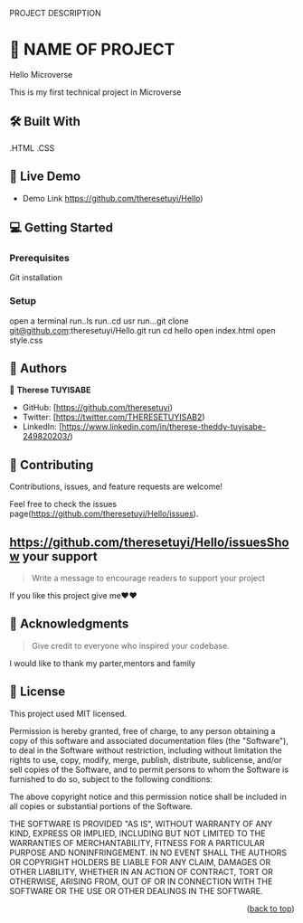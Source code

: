 

PROJECT DESCRIPTION 

# 📖 NAME OF PROJECT

Hello Microverse

This is my first technical project in Microverse

## 🛠 Built With 
  .HTML
  .CSS
  

## 🚀 Live Demo 

- Demo Link https://github.com/theresetuyi/Hello)

## 💻 Getting Started 

### Prerequisites
Git installation

### Setup

open a terminal
run..ls
run..cd usr
run...git clone git@github.com:theresetuyi/Hello.git
run  cd hello
open  index.html
open style.css

## 👥 Authors
👤 **Therese TUYISABE**

- GitHub: [https://github.com/theresetuyi)
- Twitter: [https://twitter.com/THERESETUYISAB2)
- LinkedIn: [https://www.linkedin.com/in/therese-theddy-tuyisabe-249820203/)

## 🤝 Contributing 

Contributions, issues, and feature requests are welcome!

Feel free to check the issues page(https://github.com/theresetuyi/Hello/issues).


## https://github.com/theresetuyi/Hello/issuesShow your support <a name="support"></a>

> Write a message to encourage readers to support your project

If you like this project give me❤❤ 

## 🙏 Acknowledgments 

> Give credit to everyone who inspired your codebase.

I would like to thank my parter,mentors and family


## 📝 License 

This project used MIT licensed.

Permission is hereby granted, free of charge, to any person obtaining a copy
of this software and associated documentation files (the "Software"), to deal
in the Software without restriction, including without limitation the rights
to use, copy, modify, merge, publish, distribute, sublicense, and/or sell
copies of the Software, and to permit persons to whom the Software is
furnished to do so, subject to the following conditions:

The above copyright notice and this permission notice shall be included in all
copies or substantial portions of the Software.

THE SOFTWARE IS PROVIDED "AS IS", WITHOUT WARRANTY OF ANY KIND, EXPRESS OR
IMPLIED, INCLUDING BUT NOT LIMITED TO THE WARRANTIES OF MERCHANTABILITY,
FITNESS FOR A PARTICULAR PURPOSE AND NONINFRINGEMENT. IN NO EVENT SHALL THE
AUTHORS OR COPYRIGHT HOLDERS BE LIABLE FOR ANY CLAIM, DAMAGES OR OTHER
LIABILITY, WHETHER IN AN ACTION OF CONTRACT, TORT OR OTHERWISE, ARISING FROM,
OUT OF OR IN CONNECTION WITH THE SOFTWARE OR THE USE OR OTHER DEALINGS IN THE
SOFTWARE.

<p align="right">(<a href="#readme-top">back to top</a>)</p>
